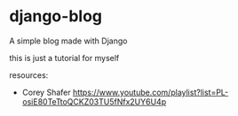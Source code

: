 # django-blog
A simple blog made with Django

this is just a tutorial for myself

resources: 
  - Corey Shafer https://www.youtube.com/playlist?list=PL-osiE80TeTtoQCKZ03TU5fNfx2UY6U4p
